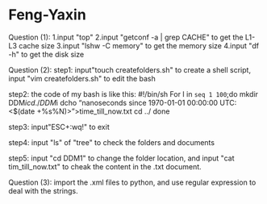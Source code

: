 # Feng-Yaxin

Question (1):
1.input "top"
2.input "getconf -a | grep CACHE" to get the L1-L3 cache size
3.input "lshw -C memory" to get the memory size
4.input "df -h" to get the disk size

Question (2):
step1: input"touch createfolders.sh" to create a shell script, input "vim createfolders.sh" to edit the bash

step2: the code of my bash is like this:
#!/bin/sh
For I in `seq 1 100`;do
	mkdir DDM$i
	cd ./DDM$i
	dcho “nanoseconds since 1970-01-01 00:00:00 UTC:
<$(date +%s%N)>”>time_till_now.txt
	cd ../
done

step3: input"ESC+:wq!" to exit

step4: input "ls" of "tree" to check the folders and documents

step5: input "cd DDM1" to change the folder location, and input "cat tim_till_now.txt" to cheak the content in the .txt document.

Question (3):
import the .xml files to python, and use regular expression to deal with the strings.
